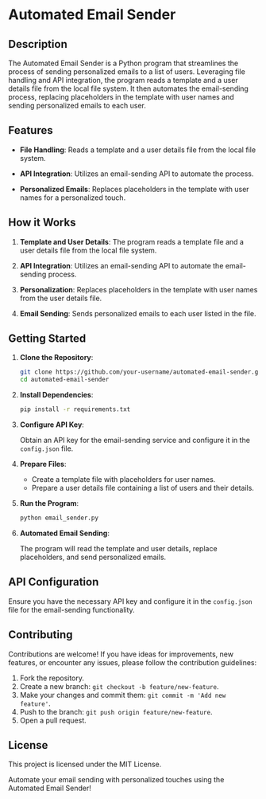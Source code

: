 # Automated Email Sender

## Description

The Automated Email Sender is a Python program that streamlines the process of sending personalized emails to a list of users. Leveraging file handling and API integration, the program reads a template and a user details file from the local file system. It then automates the email-sending process, replacing placeholders in the template with user names and sending personalized emails to each user.

## Features

- **File Handling**: Reads a template and a user details file from the local file system.

- **API Integration**: Utilizes an email-sending API to automate the process.

- **Personalized Emails**: Replaces placeholders in the template with user names for a personalized touch.

## How it Works

1. **Template and User Details**: The program reads a template file and a user details file from the local file system.

2. **API Integration**: Utilizes an email-sending API to automate the email-sending process.

3. **Personalization**: Replaces placeholders in the template with user names from the user details file.

4. **Email Sending**: Sends personalized emails to each user listed in the file.

## Getting Started

1. **Clone the Repository**:

    ```bash
    git clone https://github.com/your-username/automated-email-sender.git
    cd automated-email-sender
    ```

2. **Install Dependencies**:

    ```bash
    pip install -r requirements.txt
    ```

3. **Configure API Key**:

    Obtain an API key for the email-sending service and configure it in the `config.json` file.

4. **Prepare Files**:

    - Create a template file with placeholders for user names.
    - Prepare a user details file containing a list of users and their details.

5. **Run the Program**:

    ```bash
    python email_sender.py
    ```

6. **Automated Email Sending**:

    The program will read the template and user details, replace placeholders, and send personalized emails.

## API Configuration

Ensure you have the necessary API key and configure it in the `config.json` file for the email-sending functionality.

## Contributing

Contributions are welcome! If you have ideas for improvements, new features, or encounter any issues, please follow the contribution guidelines:

1. Fork the repository.
2. Create a new branch: `git checkout -b feature/new-feature`.
3. Make your changes and commit them: `git commit -m 'Add new feature'`.
4. Push to the branch: `git push origin feature/new-feature`.
5. Open a pull request.

## License

This project is licensed under the MIT License.

Automate your email sending with personalized touches using the Automated Email Sender!
